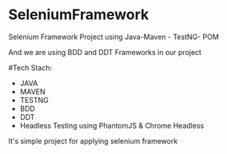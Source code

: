 # SeleniumFramework
Selenium Framework Project using Java-Maven - TestNG- POM


And we are using BDD and DDT Frameworks in our project

#Tech Stach:
- JAVA
- MAVEN
- TESTNG
- BDD
- DDT
- Headless Testing using PhantomJS & Chrome Headless


It's simple project for applying selenium framework

